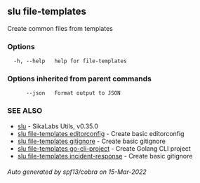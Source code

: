 ## slu file-templates

Create common files from templates

### Options

```
  -h, --help   help for file-templates
```

### Options inherited from parent commands

```
      --json   Format output to JSON
```

### SEE ALSO

* [slu](slu.md)	 - SikaLabs Utils, v0.35.0
* [slu file-templates editorconfig](slu_file-templates_editorconfig.md)	 - Create basic editorconfig
* [slu file-templates gitignore](slu_file-templates_gitignore.md)	 - Create basic gitignore
* [slu file-templates go-cli-project](slu_file-templates_go-cli-project.md)	 - Create Golang CLI project
* [slu file-templates incident-response](slu_file-templates_incident-response.md)	 - Create basic gitignore

###### Auto generated by spf13/cobra on 15-Mar-2022
